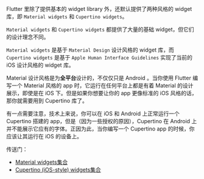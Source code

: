 Flutter 里除了提供基本的 widget library 外，还默认提供了两种风格的 widget 库，即 `Material widgets` 和 `Cupertino widgets`。

`Material widgets` 和 `Cupertino widgets` 都提供了大量的基础 widget，但它们的设计理念不同。

`Material widgets` 是基于 `Material Design` 设计风格的 widget 库，而 `Cupertino widgets` 是基于 `Apple Human Interface Guidelines` 实现了当前的 iOS 设计风格的 widget 库。

Material 设计风格是为**全平台**设计的，不仅仅只是 Android 。当你使用 Flutter 编写一个 Material 风格的 app 时，它运行在任何平台上都是有着 Material 的设计展示，即使是在 iOS 下。但是如果你想要让你的 app 更像标准的 iOS 风格的话，那你就需要用到 Cupertino 库了。

有一点需要注意，技术上来说，你可以在 iOS 和 Android 上正常运行一个 Cupertino 搭建的 app，但是（因为一些授权的原因），Cupertino 在 Android 上并不能展示它应有的字体。正因为此，当你编写一个 Cupertino app 的时候，你应该让其运行在 iOS 的设备上。

传送门：
- [Material widgets集合](https://docs.flutter.dev/ui/widgets/material)
- [Cupertino (iOS-style) widgets集合](https://docs.flutter.dev/ui/widgets/cupertino)



